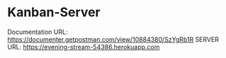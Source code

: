 # Kanban-Server
Documentation URL: https://documenter.getpostman.com/view/10884380/SzYgRb1R
SERVER URL: https://evening-stream-54386.herokuapp.com